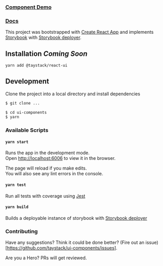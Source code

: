### [Component Demo](https://taystack.github.io/ui-components/storybook-static/)

### [Docs](https://taystack.github.io/ui-components/docs/)

This project was bootstrapped with [Create React App](https://github.com/facebook/create-react-app) and implements [Storybook](https://github.com/storybooks/storybook) with [Storybook deployer](https://github.com/storybooks/storybook-deployer).

## Installation _Coming Soon_
```bash
yarn add @taystack/react-ui
```

## Development

Clone the project into a local directory and install dependencies

```bash
$ git clone ...

$ cd ui-components
$ yarn
```

### Available Scripts

#### `yarn start`

Runs the app in the development mode.<br>
Open [http://localhost:6006](http://localhost:6006) to view it in the browser.

The page will reload if you make edits.<br>
You will also see any lint errors in the console.

#### `yarn test`

Run all tests with coverage using [Jest](https://jestjs.io/)


#### `yarn build`

Builds a deployable instance of storybook with [Storybook deployer](https://github.com/storybooks/storybook-deployer)

### Contributing

Have any suggestions? Think it could be done better? (Fire out an issue)[https://github.com/taystack/ui-components/issues].

Are you a Hero? PRs will get reviewed.
